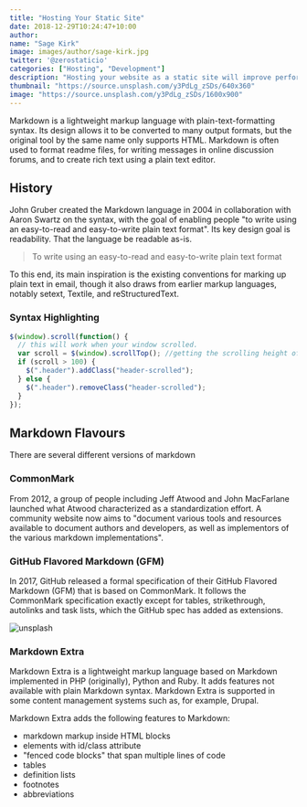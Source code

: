```yaml
---
title: "Hosting Your Static Site"
date: 2018-12-29T10:24:47+10:00
author:
name: "Sage Kirk"
image: images/author/sage-kirk.jpg
twitter: '@zerostaticio'
categories: ["Hosting", "Development"]
description: "Hosting your website as a static site will improve performance and improve security."
thumbnail: "https://source.unsplash.com/y3PdLg_zSDs/640x360"
image: "https://source.unsplash.com/y3PdLg_zSDs/1600x900"
---
```


Markdown is a lightweight markup language with plain-text-formatting syntax. Its design allows it to be converted to
many output formats, but the original tool by the same name only supports HTML. Markdown is often used to format readme
files, for writing messages in online discussion forums, and to create rich text using a plain text editor.

## History

John Gruber created the Markdown language in 2004 in collaboration with Aaron Swartz on the syntax, with the goal of
enabling people "to write using an easy-to-read and easy-to-write plain text format". Its key design goal is
readability. That the language be readable as-is.

> To write using an easy-to-read and easy-to-write plain text format

To this end, its main inspiration is the existing conventions for marking up plain text in email, though it also draws
from earlier markup languages, notably setext, Textile, and reStructuredText.

### Syntax Highlighting

```js
$(window).scroll(function() {
  // this will work when your window scrolled.
  var scroll = $(window).scrollTop(); //getting the scrolling height of window
  if (scroll > 100) {
    $(".header").addClass("header-scrolled");
  } else {
    $(".header").removeClass("header-scrolled");
  }
});
```

## Markdown Flavours

There are several different versions of markdown

### CommonMark

From 2012, a group of people including Jeff Atwood and John MacFarlane launched what Atwood characterized as a
standardization effort. A community website now aims to "document various tools and resources available to document
authors and developers, as well as implementors of the various markdown implementations".

### GitHub Flavored Markdown (GFM)

In 2017, GitHub released a formal specification of their GitHub Flavored Markdown (GFM) that is based on CommonMark. It
follows the CommonMark specification exactly except for tables, strikethrough, autolinks and task lists, which the
GitHub spec has added as extensions.

![unsplash](https://source.unsplash.com/3igFnx0L2pY/640x360)

### Markdown Extra

Markdown Extra is a lightweight markup language based on Markdown implemented in PHP (originally), Python and Ruby. It
adds features not available with plain Markdown syntax. Markdown Extra is supported in some content management systems
such as, for example, Drupal.

Markdown Extra adds the following features to Markdown:

- markdown markup inside HTML blocks
- elements with id/class attribute
- "fenced code blocks" that span multiple lines of code
- tables
- definition lists
- footnotes
- abbreviations